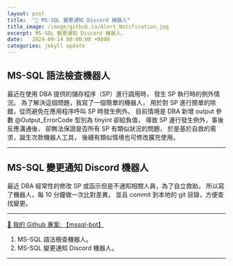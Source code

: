 ```yaml
---
layout: post
title:  "🔗 MS-SQL 變更通知 Discord 機器人"
title_image: /image/github.io/Alert_Notification.jpg
excerpt: MS-SQL 變更通知 Discord 機器人。
date:   2024-09-14 00:00:00 +0800
categories: jekyll update
---
```


## MS-SQL 語法檢查機器人
最近在使用 DBA 提供的儲存程序（SP）進行調用時，
發生 SP 執行時的例外情況。
為了解決這個問題，我寫了一個簡單的機器人，
用於對 SP 進行簡單的除錯，從而避免在應用程序呼叫 SP 時發生例外。
目前情境是 DBA 新增 output 參數 @Output_ErrorCode 型別為 tinyint 卻給負值，
導致 SP 運行發生例外，事後反應溝通後，
卻無法保證是否所有 SP 有類似狀況的問題，
於是基於自救的需求，誕生次款機器人工具，
後續有類似情境也可修改擴充使用。

---

## MS-SQL 變更通知 Discord 機器人
最近 DBA 經常性的修改 SP 或函示但是不通知相關人員，為了自立救助，
所以寫了機器人，每 10 分鐘做一次比對差異，
並且 commit 到本地的 git 目錄，方便查找變更。

---

[🔗 我的 Github 專案: 【mssql-bot】](https://github.com/chiisen/mssql-bot)  
1. MS-SQL 語法檢查機器人。
2. MS-SQL 變更通知 Discord 機器人。

---
